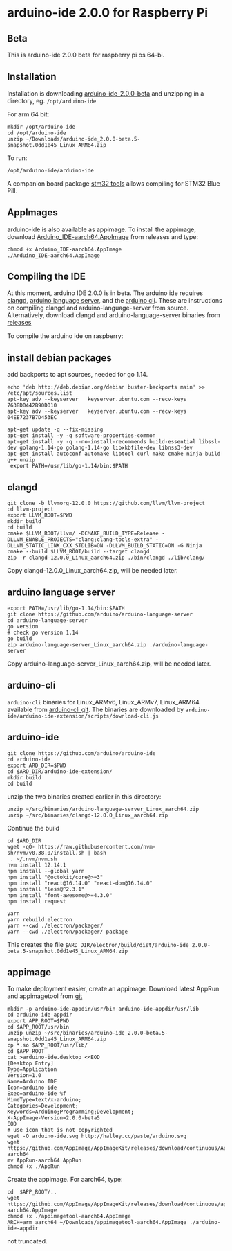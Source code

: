 # arduino-ide 2.0.0 for Raspberry Pi

## Beta

This is arduino-ide 2.0.0 beta for raspberry pi os 64-bi.

## Installation

Installation is downloading [arduino-ide_2.0.0-beta](https://github.com/koendv/arduino-ide-raspberrypi/releases/download/2.0.0-beta.5-snapshot.0dd1e45/arduino-ide_2.0.0-beta.5-snapshot.0dd1e45_Linux_ARM64.zip) and unzipping in a directory, eg. ``/opt/arduino-ide``

For arm 64 bit:
```
mkdir /opt/arduino-ide
cd /opt/arduino-ide
unzip ~/Downloads/arduino-ide_2.0.0-beta.5-snapshot.0dd1e45_Linux_ARM64.zip
```

To run:

```
/opt/arduino-ide/arduino-ide
```

A companion board package [stm32 tools](https://github.com/koendv/Arduino_Tools) allows compiling for STM32 Blue Pill.

## AppImages
arduino-ide is also available as appimage.
To install the appimage, download [Arduino_IDE-aarch64.AppImage](https://github.com/koendv/arduino-ide-raspberrypi/releases/download/2.0.0-beta.5-snapshot.0dd1e45/Arduino_IDE-aarch64.AppImage) from releases and type:

```
chmod +x Arduino_IDE-aarch64.AppImage
./Arduino_IDE-aarch64.AppImage
```

## Compiling the IDE

At this moment, arduino IDE 2.0.0 is in beta.
The arduino ide requires [clangd](https://github.com/llvm/llvm-project/tree/main/clang-tools-extra/clangd), [arduino language server](), and the [arduino cli](). 
These are instructions on compiling clangd and arduino-language-server from source. Alternatively, download clangd and arduino-language-server binaries from [releases](https://github.com/koendv/arduino-ide-raspberrypi/releases/)

 
To compile the arduino ide on raspberry:

## install debian packages

add backports to apt sources, needed for go 1.14.

```
echo 'deb http://deb.debian.org/debian buster-backports main' >> /etc/apt/sources.list
apt-key adv --keyserver   keyserver.ubuntu.com --recv-keys 7638D0442B90D010
apt-key adv --keyserver   keyserver.ubuntu.com --recv-keys 04EE7237B7D453EC

apt-get update -q --fix-missing
apt-get install -y -q software-properties-common
apt-get install -y -q --no-install-recommends build-essential libssl-dev golang-1.14-go golang-1.14-go libxkbfile-dev libnss3-dev
apt-get install autoconf automake libtool curl make cmake ninja-build g++ unzip
 export PATH=/usr/lib/go-1.14/bin:$PATH
```

## clangd

```
git clone -b llvmorg-12.0.0 https://github.com/llvm/llvm-project
cd llvm-project
export LLVM_ROOT=$PWD
mkdir build
cd build
cmake $LLVM_ROOT/llvm/ -DCMAKE_BUILD_TYPE=Release -DLLVM_ENABLE_PROJECTS="clang;clang-tools-extra" -DLLVM_STATIC_LINK_CXX_STDLIB=ON -DLLVM_BUILD_STATIC=ON -G Ninja
cmake --build $LLVM_ROOT/build --target clangd
zip -r clangd-12.0.0_Linux_aarch64.zip ./bin/clangd ./lib/clang/
```
Copy clangd-12.0.0_Linux_aarch64.zip, will be needed later.

## arduino language server

```
export PATH=/usr/lib/go-1.14/bin:$PATH
git clone https://github.com/arduino/arduino-language-server
cd arduino-language-server
go version
# check go version 1.14
go build
zip arduino-language-server_Linux_aarch64.zip ./arduino-language-server
```
Copy arduino-language-server_Linux_aarch64.zip, will be needed later.

## arduino-cli

``arduino-cli`` binaries for Linux_ARMv6, Linux_ARMv7, Linux_ARM64 available from [arduino-cli git](https://github.com/arduino/arduino-cli). The binaries are downloaded by ``arduino-ide/arduino-ide-extension/scripts/download-cli.js`` 

## arduino-ide

```
git clone https://github.com/arduino/arduino-ide
cd arduino-ide
export ARD_DIR=$PWD
cd $ARD_DIR/arduino-ide-extension/
mkdir build
cd build
```
unzip the two binaries created earlier in this directory:
```
unzip ~/src/binaries/arduino-language-server_Linux_aarch64.zip
unzip ~/src/binaries/clangd-12.0.0_Linux_aarch64.zip
```
Continue the build
```
cd $ARD_DIR
wget -qO- https://raw.githubusercontent.com/nvm-sh/nvm/v0.38.0/install.sh | bash
 . ~/.nvm/nvm.sh
nvm install 12.14.1
npm install --global yarn
npm install "@octokit/core@>=3"
npm install "react@16.14.0" "react-dom@16.14.0"
npm install "less@^2.3.1"
npm install "font-awesome@>=4.3.0"
npm install request

yarn
yarn rebuild:electron
yarn --cwd ./electron/packager/
yarn --cwd ./electron/packager/ package

```

This creates the file ``$ARD_DIR/electron/build/dist/arduino-ide_2.0.0-beta.5-snapshot.0dd1e45_Linux_ARM64.zip``

## appimage

To make deployment easier, create an appimage.
Download latest AppRun and appimagetool from [git](https://github.com/AppImage/AppImageKit/releases/tag/continuous)

```
mkdir -p arduino-ide-appdir/usr/bin arduino-ide-appdir/usr/lib
cd arduino-ide-appdir
export APP_ROOT=$PWD
cd $APP_ROOT/usr/bin
unzip unzip ~/src/binaries/arduino-ide_2.0.0-beta.5-snapshot.0dd1e45_Linux_ARM64.zip
cp *.so $APP_ROOT/usr/lib/
cd $APP_ROOT
cat >arduino-ide.desktop <<EOD
[Desktop Entry]
Type=Application
Version=1.0
Name=Arduino IDE
Icon=arduino-ide
Exec=arduino-ide %f
MimeType=text/x-arduino;
Categories=Development;
Keywords=Arduino;Programming;Development;
X-AppImage-Version=2.0.0-beta5
EOD
# use icon that is not copyrighted
wget -O arduino-ide.svg http://halley.cc/paste/arduino.svg 
wget https://github.com/AppImage/AppImageKit/releases/download/continuous/AppRun-aarch64
mv AppRun-aarch64 AppRun
chmod +x ./AppRun
```
Create the appimage. For aarch64, type:
```  
cd  $APP_ROOT/..
wget https://github.com/AppImage/AppImageKit/releases/download/continuous/appimagetool-aarch64.AppImage
chmod +x ./appimagetool-aarch64.AppImage
ARCH=arm_aarch64 ~/Downloads/appimagetool-aarch64.AppImage ./arduino-ide-appdir
```

not truncated.
